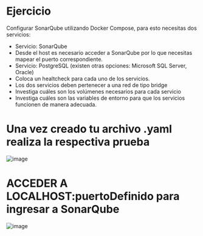 # Ejercicio
Configurar SonarQube utilizando Docker Compose, para esto necesitas dos servicios:
- Servicio: SonarQube
- Desde el host es necesario acceder a SonarQube por lo que necesitas mapear el puerto correspondiente.
- Servicio: PostgreSQL (existen otras opciones: Microsoft SQL Server, Oracle)
- Coloca un healtcheck para cada uno de los servicios.
- Los dos servicios deben pertenecer a una red de tipo bridge
- Investiga cuáles son los volúmenes necesarios para cada servicio
- Investiga cuáles son las variables de entorno para que los servicios funcionen de manera adecuada.
  
# Una vez creado tu archivo .yaml realiza la respectiva prueba 

![image](https://github.com/user-attachments/assets/c004f80b-c305-40fb-bdd1-f51a3e1bb487)

# ACCEDER A LOCALHOST:puertoDefinido para ingresar a SonarQube

![image](https://github.com/user-attachments/assets/34ad5aa4-a748-4355-aabd-ee1c33227efa)
